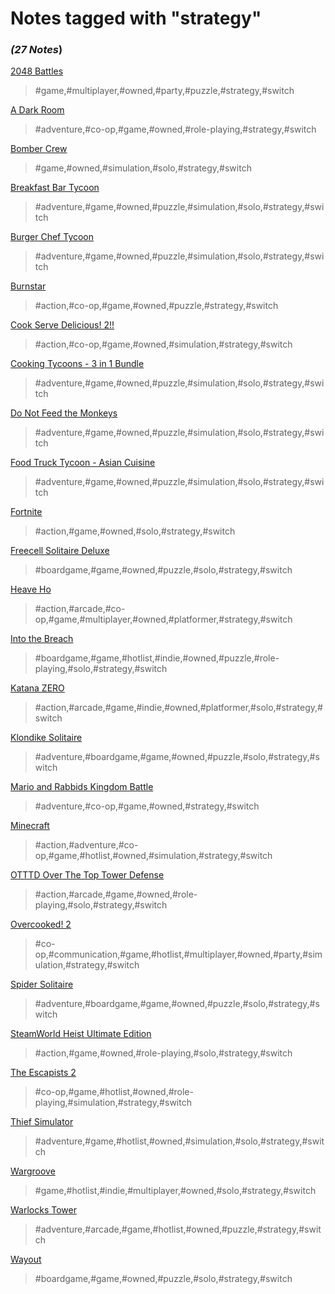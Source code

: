 # Notes tagged with "strategy"

### _(27 Notes_)

[2048 Battles](./../2048%20Battles.html)
> #game,#multiplayer,#owned,#party,#puzzle,#strategy,#switch

[A Dark Room](./../A%20Dark%20Room.html)
> #adventure,#co-op,#game,#owned,#role-playing,#strategy,#switch

[Bomber Crew](./../Bomber%20Crew.html)
> #game,#owned,#simulation,#solo,#strategy,#switch

[Breakfast Bar Tycoon](./../Breakfast%20Bar%20Tycoon.html)
> #adventure,#game,#owned,#puzzle,#simulation,#solo,#strategy,#switch

[Burger Chef Tycoon](./../Burger%20Chef%20Tycoon.html)
> #adventure,#game,#owned,#puzzle,#simulation,#solo,#strategy,#switch

[Burnstar](./../Burnstar.html)
> #action,#co-op,#game,#owned,#puzzle,#strategy,#switch

[Cook Serve Delicious! 2!!](./../Cook%20Serve%20Delicious!%202!!.html)
> #action,#co-op,#game,#owned,#simulation,#strategy,#switch

[Cooking Tycoons - 3 in 1 Bundle](./../Cooking%20Tycoons%20-%203%20in%201%20Bundle.html)
> #adventure,#game,#owned,#puzzle,#simulation,#solo,#strategy,#switch

[Do Not Feed the Monkeys](./../Do%20Not%20Feed%20the%20Monkeys.html)
> #adventure,#game,#owned,#puzzle,#simulation,#solo,#strategy,#switch

[Food Truck Tycoon - Asian Cuisine](./../Food%20Truck%20Tycoon%20-%20Asian%20Cuisine.html)
> #adventure,#game,#owned,#puzzle,#simulation,#solo,#strategy,#switch

[Fortnite](./../Fortnite.html)
> #action,#game,#owned,#solo,#strategy,#switch

[Freecell Solitaire Deluxe](./../Freecell%20Solitaire%20Deluxe.html)
> #boardgame,#game,#owned,#puzzle,#solo,#strategy,#switch

[Heave Ho](./../Heave%20Ho.html)
> #action,#arcade,#co-op,#game,#multiplayer,#owned,#platformer,#strategy,#switch

[Into the Breach](./../Into%20the%20Breach.html)
> #boardgame,#game,#hotlist,#indie,#owned,#puzzle,#role-playing,#solo,#strategy,#switch

[Katana ZERO](./../Katana%20ZERO.html)
> #action,#arcade,#game,#indie,#owned,#platformer,#solo,#strategy,#switch

[Klondike Solitaire](./../Klondike%20Solitaire.html)
> #adventure,#boardgame,#game,#owned,#puzzle,#solo,#strategy,#switch

[Mario and Rabbids Kingdom Battle](./../Mario%20and%20Rabbids%20Kingdom%20Battle.html)
> #adventure,#co-op,#game,#owned,#strategy,#switch

[Minecraft](./../Minecraft.html)
> #action,#adventure,#co-op,#game,#hotlist,#owned,#simulation,#strategy,#switch

[OTTTD Over The Top Tower Defense](./../OTTTD%20Over%20The%20Top%20Tower%20Defense.html)
> #action,#arcade,#game,#owned,#role-playing,#solo,#strategy,#switch

[Overcooked! 2](./../Overcooked!%202.html)
> #co-op,#communication,#game,#hotlist,#multiplayer,#owned,#party,#simulation,#strategy,#switch

[Spider Solitaire](./../Spider%20Solitaire.html)
> #adventure,#boardgame,#game,#owned,#puzzle,#solo,#strategy,#switch

[SteamWorld Heist Ultimate Edition](./../SteamWorld%20Heist%20Ultimate%20Edition.html)
> #action,#game,#owned,#role-playing,#solo,#strategy,#switch

[The Escapists 2](./../The%20Escapists%202.html)
> #co-op,#game,#hotlist,#owned,#role-playing,#simulation,#strategy,#switch

[Thief Simulator](./../Thief%20Simulator.html)
> #adventure,#game,#hotlist,#owned,#simulation,#solo,#strategy,#switch

[Wargroove](./../Wargroove.html)
> #game,#hotlist,#indie,#multiplayer,#owned,#solo,#strategy,#switch

[Warlocks Tower](./../Warlocks%20Tower.html)
> #adventure,#arcade,#game,#hotlist,#owned,#puzzle,#strategy,#switch

[Wayout](./../Wayout.html)
> #boardgame,#game,#owned,#puzzle,#solo,#strategy,#switch

